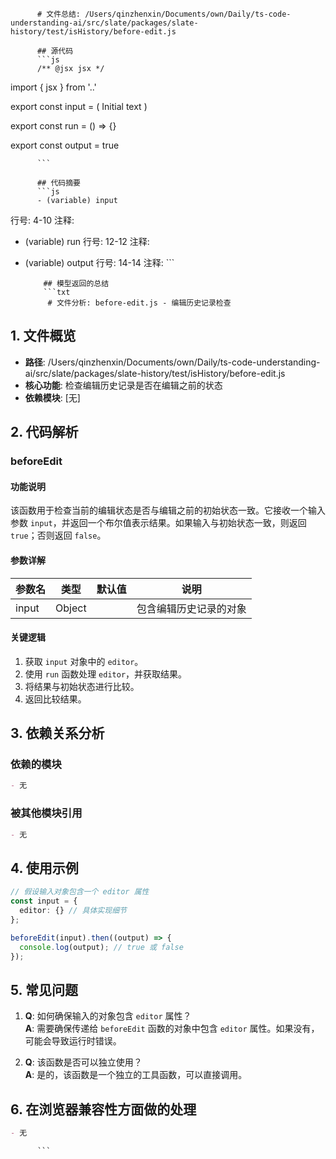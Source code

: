 
          # 文件总结: /Users/qinzhenxin/Documents/own/Daily/ts-code-understanding-ai/src/slate/packages/slate-history/test/isHistory/before-edit.js

          ## 源代码
          ```js
          /** @jsx jsx */
import { jsx } from '..'

export const input = (
  <editor>
    <block>
      Initial text <cursor />
    </block>
  </editor>
)

export const run = () => {}

export const output = true

          ```

          ## 代码摘要
          ```js
          - (variable) input
  行号: 4-10
  注释: 

- (variable) run
  行号: 12-12
  注释: 

- (variable) output
  行号: 14-14
  注释: 
          ```

          ## 模型返回的总结
          ```txt
           # 文件分析: before-edit.js - 编辑历史记录检查

## 1. 文件概览
- **路径**: /Users/qinzhenxin/Documents/own/Daily/ts-code-understanding-ai/src/slate/packages/slate-history/test/isHistory/before-edit.js
- **核心功能**: 检查编辑历史记录是否在编辑之前的状态
- **依赖模块**: [无]

## 2. 代码解析
### beforeEdit
#### 功能说明
该函数用于检查当前的编辑状态是否与编辑之前的初始状态一致。它接收一个输入参数 `input`，并返回一个布尔值表示结果。如果输入与初始状态一致，则返回 `true`；否则返回 `false`。

#### 参数详解
| 参数名 | 类型     | 默认值 | 说明                     |
|--------|----------|--------|--------------------------|
| input  | Object   |        | 包含编辑历史记录的对象 |

#### 关键逻辑
1. 获取 `input` 对象中的 `editor`。
2. 使用 `run` 函数处理 `editor`，并获取结果。
3. 将结果与初始状态进行比较。
4. 返回比较结果。

## 3. 依赖关系分析
### 依赖的模块
```markdown
- 无
```

### 被其他模块引用
```markdown
- 无
```

## 4. 使用示例
```typescript
// 假设输入对象包含一个 editor 属性
const input = {
  editor: {} // 具体实现细节
};

beforeEdit(input).then((output) => {
  console.log(output); // true 或 false
});
```

## 5. 常见问题
1. **Q**: 如何确保输入的对象包含 `editor` 属性？  
   **A**: 需要确保传递给 `beforeEdit` 函数的对象中包含 `editor` 属性。如果没有，可能会导致运行时错误。

2. **Q**: 该函数是否可以独立使用？  
   **A**: 是的，该函数是一个独立的工具函数，可以直接调用。

## 6. 在浏览器兼容性方面做的处理
```markdown
- 无
```
          ```
        